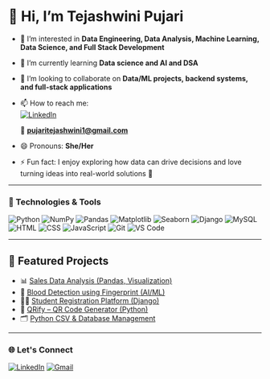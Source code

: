 # 👋 Hi, I’m Tejashwini Pujari  

- 👀 I’m interested in **Data Engineering, Data Analysis, Machine Learning, Data Science, and Full Stack Development**  
- 🌱 I’m currently learning **Data science and AI and DSA**  
- 💞️ I’m looking to collaborate on **Data/ML projects, backend systems, and full-stack applications**  
- 📫 How to reach me:  
[![LinkedIn](https://img.shields.io/badge/LinkedIn-blue?logo=linkedin&logoColor=white)](https://www.linkedin.com/in/tejshwinipujari1)

   📧 **pujaritejashwini1@gmail.com**  
- 😄 Pronouns: **She/Her**  
- ⚡ Fun fact: I enjoy exploring how data can drive decisions and love turning ideas into real-world solutions 🚀  

---

### 🔧 Technologies & Tools

![Python](https://img.shields.io/badge/-Python-3776AB?style=flat&logo=python&logoColor=white)
![NumPy](https://img.shields.io/badge/-NumPy-013243?style=flat&logo=numpy&logoColor=white)
![Pandas](https://img.shields.io/badge/-Pandas-150458?style=flat&logo=pandas&logoColor=white)
![Matplotlib](https://img.shields.io/badge/-Matplotlib-11557c?style=flat&logo=plotly&logoColor=white)
![Seaborn](https://img.shields.io/badge/-Seaborn-4C72B0?style=flat&logoColor=white)
![Django](https://img.shields.io/badge/-Django-092E20?style=flat&logo=django&logoColor=white)
![MySQL](https://img.shields.io/badge/-MySQL-4479A1?style=flat&logo=mysql&logoColor=white)
![HTML](https://img.shields.io/badge/-HTML5-E34F26?style=flat&logo=html5&logoColor=white)
![CSS](https://img.shields.io/badge/-CSS3-1572B6?style=flat&logo=css3)
![JavaScript](https://img.shields.io/badge/-JavaScript-F7DF1E?style=flat&logo=javascript&logoColor=black)
![Git](https://img.shields.io/badge/-Git-F05032?style=flat&logo=git&logoColor=white)
![VS Code](https://img.shields.io/badge/-VSCode-007ACC?style=flat&logo=visual-studio-code)


---


## 📌 Featured Projects  

- 📊 [Sales Data Analysis (Pandas, Visualization)](https://github.com/your-username/sales-data-analysis)  
- 🎯 [Blood Detection using Fingerprint (AI/ML)](https://github.com/your-username/blood-detection-fingerprint)  
- 🧑‍🎓 [Student Registration Platform (Django)](https://github.com/your-username/student-registration-platform)  
- 🧾 [QRify – QR Code Generator (Python)](https://github.com/your-username/qrify)  
- 🗂️ [Python CSV & Database Management](https://github.com/your-username/csv-database-management)  

---



### 🌐 Let's Connect

[![LinkedIn](https://img.shields.io/badge/LinkedIn-blue?style=flat&logo=linkedin&logoColor=white)](https://linkedin.com/in/tejashwini-p-1a217322)
[![Gmail](https://img.shields.io/badge/Gmail-D14836?style=flat&logo=gmail&logoColor=white)](mailto:pujaritejashwini1@gmail.com)

<!---
Tejashwini-pujari/Tejashwini-pujari is a ✨ special ✨ repository because its `README.md` (this file) appears on your GitHub profile.
--->
